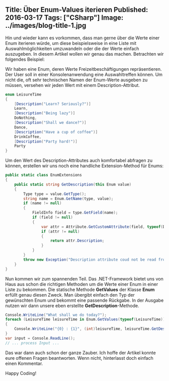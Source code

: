 Title: Über Enum-Values iterieren
Published: 2016-03-17
Tags: ["CSharp"]
Image: ../images/blog-title-1.jpg
---
Hin und wieder kann es vorkommen, dass man gerne über die Werte einer Enum iterieren würde, um diese beispielsweise in 
eine Liste mit Auswahlmöglichkeiten umzuwandeln oder die der Werte einfach auszugeben. In diesem Artikel wollen wir genau das machen. 
Betrachten wir folgendes Beispiel:

Wir haben eine Enum, deren Werte Freizeitbeschäftigungen repräsentieren. Der User soll in einer Konsolenanwendung eine 
Auswahltreffen können. Um nicht die, oft sehr technischen Namen der Enum-Werte ausgeben zu müssen, versehen wir 
jeden Wert mit einem Description-Attribut.

```csharp
enum LeisureTime
{
    [Description("Learn? Seriously?")]
    Learn,
    [Description("Being lazy")]
    DoNothing,
    [Description("Shall we dance?")]
    Dance,
    [Description("Have a cup of coffee")]
    DrinkCoffee,
    [Description("Party hard!")]
    Party
}
```

Um den Wert des Description-Attributes auch komfortabel abfragen<!-- Read More --> zu können,
erstellen wir uns noch eine handliche Extension-Method für Enums:

```csharp
public static class EnumExtensions
{
    public static string GetDescription(this Enum value)
    {
        Type type = value.GetType();
        string name = Enum.GetName(type, value);
        if (name != null)
        {
            FieldInfo field = type.GetField(name);
            if (field != null)
            {
                var attr = Attribute.GetCustomAttribute(field, typeof(DescriptionAttribute)) as DescriptionAttribute;
                if (attr != null)
                {
                    return attr.Description;
                }
            }
        }
        throw new Exception("Description attribute coud not be read from enum");
    }
}
```

Nun kommen wir zum spannenden Teil. Das .NET-Framework bietet uns von Haus aus schon die richtigen Methoden um die Werte einer 
Enum in einer Liste zu bekommen. Die statische Methode **GetValues** der Klasse **Enum** erfüllt genau diesen Zweck. 
Man übergibt einfach den Typ der gewünschten Enum und bekommt eine passende Rückgabe. In der Ausgabe nutzen wir dann unsere 
eben erstellte **GetDescription**-Methode.

```csharp
Console.WriteLine("What shall we do today?");
foreach (LeisureTime leisureTime in Enum.GetValues(typeof(LeisureTime)))
{
    Console.WriteLine("{0} : {1}", (int)leisureTime, leisureTime.GetDescription());
}
var input = Console.ReadLine();
// ... process Input ...
```

Das war dann auch schon der ganze Zauber. Ich hoffe der Artikel konnte eure offenen Fragen beantworten. 
Wenn nicht, hinterlasst doch einfach einen Kommentar.

Happy Coding!